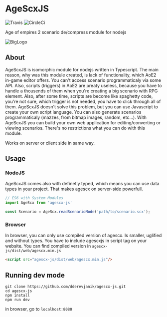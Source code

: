 # AgeScxJS

![Travis](https://travis-ci.com/dderevjanik/agescx-js.svg?token=4Xa5bKD1752yZy67EZmR&branch=master)
![CircleCi](https://circleci.com/gh/dderevjanik/agescx-js/tree/master.svg?style=shield&circle-token=300c71444e312588d73d59155a33fef4d33b8647)

Age of empires 2 scenario de/compress module for nodejs

![BigLogo](http://dderevjanik.github.io/agescx/img/aoe2-mediavel-small.jpg)

## About

AgeScxJS is isomorphic module for nodejs written in Typescript. The main reason, why was this module created,
is lack of functionality, which AoE2 in-game editor offers. You can't access scenario programmaticaly
via some API. Also, scripts (triggers) in AoE2 are preaty useless, because you have to handle a thousends of
them when you're creating a big scenario with RPG element. Also, after some time, scripts are become
like spaghetty code, you're not sure, which trigger is not needed, you have to click through all of them.
AgeScxJS doesn't solve this problem, but you can use Javascript to create your own script language. You
can also generate scenarios programmaticaly (mazzes, from bitmap images, random, etc...). With AgeScxJS
you can build your own web application for editing/converting or viewing scenarios. There's no
restrictions what you can do with this module.

Works on server or client side in same way.

## Usage

### NodeJS

AgeScxJS comes also with definetly typed, which means you can use data types in your project. That makes
agescx on server-side powerfull.

```js
// ES6 with System Modules
import AgeScx from 'agescx-js'

const Scenario = AgeScx.readScenarioNode('path/to/scenario.scx');
```

### Browser

In browser, you can only use compiled version of agescx. Is smaller, uglified and without types. You have
to include agescxjs in script tag on your website. You can find compiled version in `agescx-js/dist/web/agescx.min.js`

```html
<script src="agescx-js/dist/web/agescx.min.js"/>
```

## Running dev mode

```
git clone https://github.com/dderevjanik/agescx-js.git
cd agescx-js
npm install
npm run dev
```

in browser, go to `localhost:8080`

